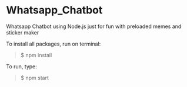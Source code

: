 # Whatsapp_Chatbot

Whatsapp Chatbot using Node.js just for fun with preloaded memes and sticker maker

To install all packages, run on terminal:
> $ npm install

To run, type:
> $ npm start
